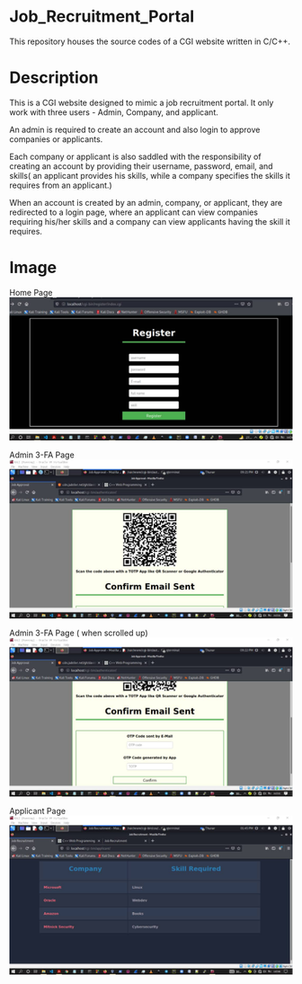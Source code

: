 # Job_Recruitment_Portal
This repository houses the source codes of a CGI website written in C/C++.

# Description
This is a CGI website designed to mimic a job recruitment portal. It only work with three users - Admin, Company, and applicant.


An admin is required to create an account and also login to approve companies or applicants.


Each company or applicant is also saddled with the responsibility of creating an account by providing their username, password, email, and skills( an applicant provides his skills, while a company specifies the skills it requires from an applicant.)

When an account is created by an admin, company, or applicant, they are redirected to a login page, where an applicant can view companies requiring his/her skills and a company can view applicants having the skill it requires.

# Image
Home Page
![This is an image](images/IMG-20220327-WA0001.jpg)

Admin 3-FA Page
![This is an image](images/IMG-20220402-WA0006.jpg)

Admin 3-FA Page ( when scrolled up)
![This is an image](images/IMG-20220402-WA0008.jpg)

Applicant Page
![This is an image](images/IMG-20220405-WA0002.jpg)
